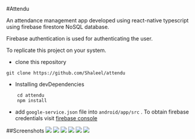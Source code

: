 #Attendu

An attendance management app developed using react-native typescript using firebase firestore NoSQL database.

Firebase authentication is used for authenticating the user.

To replicate this project on your system.

-   clone this repository

```
git clone https://github.com/Shaleel/attendu
```

-   Installing devDependencies

```
    cd attendu
    npm install
```

-   add `google-service.json` file into `android/app/src` .
    To obtain firebase credentials visit <a href="https://console.firebase.google.com/">firebase console</a>

##Screenshots
<img src="screenshots/ss1.jpg" />
<img src="screenshots/ss2.jpg" />
<img src="screenshots/ss3.jpg" />
<img src="screenshots/gif3.gif" />
<img src="screenshots/gif1.gif" />
<img src="screenshots/gif2.gif" />
